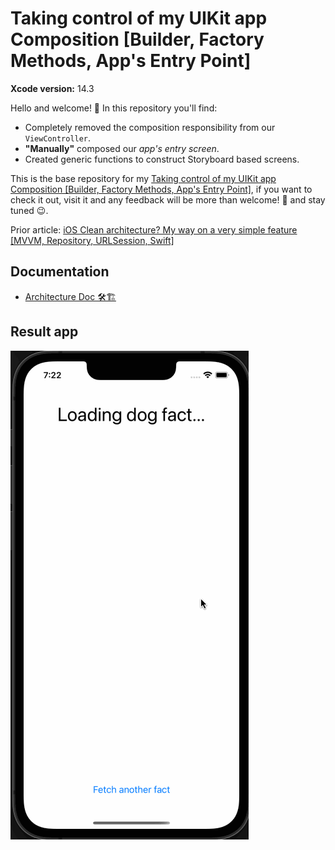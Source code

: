# Taking control of my UIKit app Composition [Builder, Factory Methods, App's Entry Point]

**Xcode version:** 14.3

Hello and welcome! 👋 In this repository you'll find:

- Completely removed the composition responsibility from our `ViewController`.
- **"Manually"** composed our *app's entry screen*.
- Created generic functions to construct Storyboard based screens.

This is the base repository for my [Taking control of my UIKit app Composition [Builder, Factory Methods, App's Entry Point]](https://medium.com/@wil.barriost/taking-control-of-my-uikit-app-composition-builder-factory-methods-apps-entry-point-b692d235afa5), if you want to check it out, visit it and any feedback will be more than welcome! 🙌 and stay tuned 😉.

Prior article: [iOS Clean architecture? My way on a very simple feature [MVVM, Repository, URLSession, Swift]](https://medium.com/@wil.barriost/ios-clean-architecture-my-way-on-a-very-simple-feature-mvvm-repository-urlsession-swift-678cfe4301f0)

## Documentation

- [Architecture Doc 🛠🏗](./docs/ARCHITECTURE/README.md)

## Result app

![Dog facts app](./gif/DOG_FACTS.gif)
